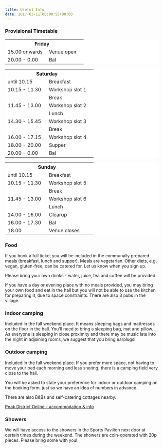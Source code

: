 ```yaml
---
title: Useful Info
date: 2017-03-11T00:00:55+00:00
---
```



### Provisional Timetable
<div class="row">

<div class="col-md-4">
<table class="table table-condensed" style="background-color:#fff">
<tr><th colspan="2">Friday<th></tr>
<tr><td style="width:120px">15.00 onwards</td><td>Venue open</td></tr>
<tr><td>20.00 - 0.00</td><td>Bal</td></tr>
</table>
</div>
<div class="col-md-4">
<table class="table table-condensed" style="background-color:#fff">
<tr><th colspan="2">Saturday<th></tr>
<tr><td style="width:120px">until 10.15</td><td>Breakfast</td></tr>
<tr><td>10.15 - 11.30</td><td>Workshop slot 1</td></tr>
<tr><td></td><td>Break</td></tr>
<tr><td>11.45 - 13.00</td><td>Workshop slot 2</td></tr>
<tr><td></td><td>Lunch</td></tr>
<tr><td>14.30 - 15.45</td><td>Workshop slot 3</td></tr>
<tr><td></td><td>Break</td></tr>
<tr><td>16.00 - 17.15</td><td>Workshop slot 4</td></tr>
<tr><td>18.00 - 20.00</td><td>Supper</td></tr>
<tr><td>20.00 - 0.00</td><td>Bal</td></tr>
</table>
</div>
<div class="col-md-4">
<table class="table table-condensed" style="background-color:#fff">
<tr><th colspan="2">Sunday<th></tr>
<tr><td style="width:120px">until 10.15</td><td>Breakfast</td></tr>
<tr><td>10.15 - 11.30</td><td>Workshop slot 5</td></tr>
<tr><td></td><td>Break</td></tr>
<tr><td>11.45 - 13.00</td><td>Workshop slot 6</td></tr>
<tr><td></td><td>Lunch</td></tr>
<tr><td>14.00 - 16.00</td><td>Clearup</td></tr>
<tr><td>16.00 - 17.30</td><td>Bal</td></tr>
<tr><td>18.00</td><td>Venue closes</td></tr>
</table>
</div>


</div>

### Food

If you book a full ticket you will be included in the communally prepared meals (breakfast, lunch and supper). Meals are vegetarian. Other diets, e.g. vegan, gluten-free, can be catered for. Let us know when you sign up.

Please bring your own drinks - water, juice, tea and coffee will be provided.

If you have a day or evening place with no meals provided, you may bring your own food and eat in the hall but you will not be able to use the kitchen for preparing it, due to space constraints. There are also 3 pubs in the village.

### Indoor camping

Included in the full weekend place. It means sleeping bags and mattresses on the floor in the hall. You'll need to bring a sleeping bag, mat and pillow. As everyone is sleeping in close proximity and there may be music late into the night in adjoining rooms, we suggest that you bring earplugs!

### Outdoor camping

Included in the full weekend place. If you prefer more space, not having to move your bed each morning and less snoring, there is a camping field very close to the hall.

You will be asked to state your preference for indoor or outdoor camping on the booking form, just so we have an idea of numbers in advance.

There are also B&amp;Bs and self-catering cottages nearby.

[Peak District Online - accommodation &amp; info](http://www.peakdistrictonline.co.uk/ashover-c2537.html)

### Showers

We will have access to the showers in the Sports Pavilion next door at certain times during the weekend. The showers are coin-operated with 20p pieces. Please bring some with you!
